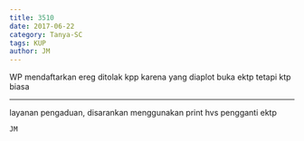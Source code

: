 ```yaml
---
title: 3510
date: 2017-06-22
category: Tanya-SC
tags: KUP
author: JM
---
```


WP mendaftarkan ereg ditolak kpp karena yang diaplot buka ektp tetapi ktp biasa

---

layanan pengaduan, disarankan menggunakan print hvs pengganti ektp

`JM`
